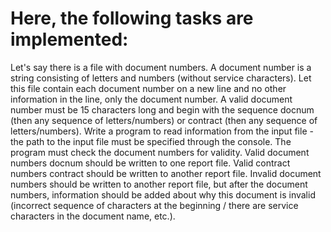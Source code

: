 # Here, the following tasks are implemented:
Let's say there is a file with document numbers.
A document number is a string consisting of letters and numbers (without service characters).
Let this file contain each document number on a new line and no other information in the line, only the document number.
A valid document number must be 15 characters long and begin with the sequence docnum (then any sequence of letters/numbers) or contract (then any sequence of letters/numbers).
Write a program to read information from the input file - the path to the input file must be specified through the console.
The program must check the document numbers for validity.
Valid document numbers docnum should be written to one report file.
Valid contract numbers contract should be written to another report file.
Invalid document numbers should be written to another report file, but after the document numbers, information should be added about why this document is invalid (incorrect sequence of characters at the beginning / there are service characters in the document name, etc.).
